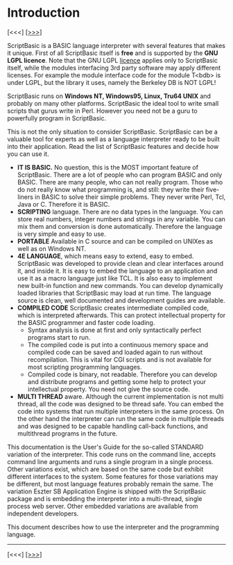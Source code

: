 # Introduction

\[\<\<\<\] [\[\>\>\>\]](ug_2.md)

ScriptBasic is a BASIC language interpreter with several features that
makes it unique. First of all ScriptBasic itself is **free** and is
supported by the **GNU LGPL licence**. Note that the GNU LGPL
[licence](http://www.gnu.org/copyleft/lesser.txt) applies only to
ScriptBasic itself, while the modules interfacing 3rd party software may
apply different licenses. For example the module interface code for the
module T\<bdb\> is under LGPL, but the library it uses, namely the
Berkeley DB is NOT LGPL\!

ScriptBasic runs on **Windows NT, Windows95, Linux, Tru64 UNIX** and
probably on many other platforms. ScriptBasic the ideal tool to write
small scripts that gurus write in Perl. However you need not be a guru
to powerfully program in ScriptBasic.

This is not the only situation to consider ScriptBasic. ScriptBasic can
be a valuable tool for experts as well as a language interpreter ready
to be built into their application. Read the list of ScriptBasic
features and decide how you can use it.

  - **IT IS BASIC.** No question, this is the MOST important feature of
    ScriptBasic. There are a lot of people who can program BASIC and
    only BASIC. There are many people, who can not really program. Those
    who do not really know what programming is, and still: they write
    their five-liners in BASIC to solve their simple problems. They
    never write Perl, Tcl, Java or C. Therefore it is BASIC.
  - **SCRIPTING** language. There are no data types in the language. You
    can store real numbers, integer numbers and strings in any variable.
    You can mix them and conversion is done automatically. Therefore the
    language is very simple and easy to use.
  - **PORTABLE** Available in C source and can be compiled on UNIXes as
    well as on Windows NT.
  - **4E LANGUAGE**, which means easy to extend, easy to embed.
    ScriptBasic was developed to provide clean and clear interfaces
    around it, and inside it. It is easy to embed the language to an
    application and use it as a macro language just like TCL. It is also
    easy to implement new built-in function and new commands. You can
    develop dynamically loaded libraries that ScriptBasic may load at
    run time. The language source is clean, well documented and
    development guides are available.
  - **COMPILED CODE** ScriptBasic creates intermediate compiled code,
    which is interpreted afterwards. This can protect intellectual
    property for the BASIC programmer and faster code loading.
      - Syntax analysis is done at first and only syntactically perfect
        programs start to run.
      - The compiled code is put into a continuous memory space and
        compiled code can be saved and loaded again to run without
        recompilation. This is vital for CGI scripts and is not
        available for most scripting programming languages.
      - Compiled code is binary, not readable. Therefore you can develop
        and distribute programs and getting some help to protect your
        intellectual property. You need not give the source code.
  - **MULTI THREAD** aware. Although the current implementation is not
    multi thread, all the code was designed to be thread safe. You can
    embed the code into systems that run multiple interpreters in the
    same process. On the other hand the interpreter can run the same
    code in multiple threads and was designed to be capable handling
    call-back functions, and multithread programs in the future.

This documentation is the User's Guide for the so-called STANDARD
variation of the interpreter. This code runs on the command line,
accepts command line arguments and runs a single program in a single
process. Other variations exist, which are based on the same code but
exhibit different interfaces to the system. Some features for those
variations may be different, but most language features probably remain
the same. The variation Eszter SB Application Engine is shipped with the
ScriptBasic package and is embedding the interpreter into a
multi-thread, single process web server. Other embedded variations are
available from independent developers.

This document describes how to use the interpreter and the programming
language.

-----

\[\<\<\<\] [\[\>\>\>\]](ug_2.md)
